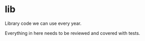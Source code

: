# lib

Library code we can use every year.

Everything in here needs to be reviewed and covered with tests.

